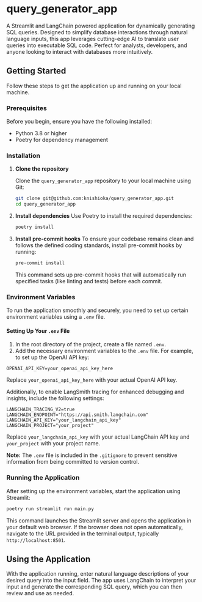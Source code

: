 # query_generator_app
A Streamlit and LangChain powered application for dynamically generating SQL queries. Designed to simplify database interactions through natural language inputs, this app leverages cutting-edge AI to translate user queries into executable SQL code. Perfect for analysts, developers, and anyone looking to interact with databases more intuitively.

## Getting Started

Follow these steps to get the application up and running on your local machine.
### Prerequisites

Before you begin, ensure you have the following installed:
- Python 3.8 or higher
- Poetry for dependency management
### Installation 
1. **Clone the repository** 

    Clone the `query_generator_app` repository to your local machine using Git:

    ```bash
    git clone git@github.com:knishioka/query_generator_app.git
    cd query_generator_app
    ``` 
1. **Install dependencies** 
    Use Poetry to install the required dependencies:

    ```bash
    poetry install
    ```

1. **Install pre-commit hooks**
    To ensure your codebase remains clean and follows the defined coding standards, install pre-commit hooks by running:

    ```bash
    pre-commit install
    ```
    This command sets up pre-commit hooks that will automatically run specified tasks (like linting and tests) before each commit.

### Environment Variables

To run the application smoothly and securely, you need to set up certain environment variables using a `.env` file.
#### Setting Up Your `.env` File 
1. In the root directory of the project, create a file named `.env`. 
1. Add the necessary environment variables to the `.env` file. For example, to set up the OpenAI API key:

```
OPENAI_API_KEY=your_openai_api_key_here
```

Replace `your_openai_api_key_here` with your actual OpenAI API key.

Additionally, to enable LangSmith tracing for enhanced debugging and insights, include the following settings:

```
LANGCHAIN_TRACING_V2=true
LANGCHAIN_ENDPOINT="https://api.smith.langchain.com"
LANGCHAIN_API_KEY="your_langchain_api_key"
LANGCHAIN_PROJECT="your_project"
```

Replace `your_langchain_api_key` with your actual LangChain API key and `your_project` with your project name.

**Note:**  The `.env` file is included in the `.gitignore` to prevent sensitive information from being committed to version control.
### Running the Application

After setting up the environment variables, start the application using Streamlit:

```bash
poetry run streamlit run main.py
```



This command launches the Streamlit server and opens the application in your default web browser. If the browser does not open automatically, navigate to the URL provided in the terminal output, typically `http://localhost:8501`.
## Using the Application

With the application running, enter natural language descriptions of your desired query into the input field. The app uses LangChain to interpret your input and generate the corresponding SQL query, which you can then review and use as needed.
